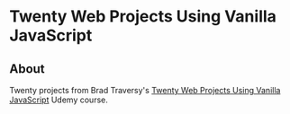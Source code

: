 # Twenty Web Projects Using Vanilla JavaScript

## About

Twenty projects from Brad Traversy's [Twenty Web Projects Using Vanilla JavaScript](https://www.udemy.com/course/web-projects-with-vanilla-javascript/) Udemy course.

